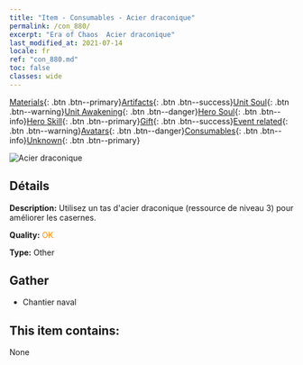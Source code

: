 ```yaml
---
title: "Item - Consumables - Acier draconique"
permalink: /con_880/
excerpt: "Era of Chaos  Acier draconique"
last_modified_at: 2021-07-14
locale: fr
ref: "con_880.md"
toc: false
classes: wide
---
```

 [Materials](/ItemsFR/){: .btn .btn--primary}[Artifacts](/ItemsFR/Artifacts/){: .btn .btn--success}[Unit Soul](/ItemsFR/UnitSoul/){: .btn .btn--warning}[Unit Awakening](/ItemsFR/UnitAwakening/){: .btn .btn--danger}[Hero Soul](/ItemsFR/HeroSoul/){: .btn .btn--info}[Hero Skill](/ItemsFR/HeroSkill/){: .btn .btn--primary}[Gift](/ItemsFR/Gift/){: .btn .btn--success}[Event related](/ItemsFR/Events/){: .btn .btn--warning}[Avatars](/ItemsFR/Avatars/){: .btn .btn--danger}[Consumables](/ItemsFR/Consumables/){: .btn .btn--info}[Unknown](/ItemsFR/Unknown/){: .btn .btn--primary}

 ![Acier draconique](/images/t/i_115.png)

## Détails
 **Description:** Utilisez un tas d'acier draconique (ressource de niveau 3) pour améliorer les casernes.

 **Quality:** <span style="color: #FF8C00">OK</span>

 **Type:** Other

## Gather

*    Chantier naval 

## This item contains:

  None

